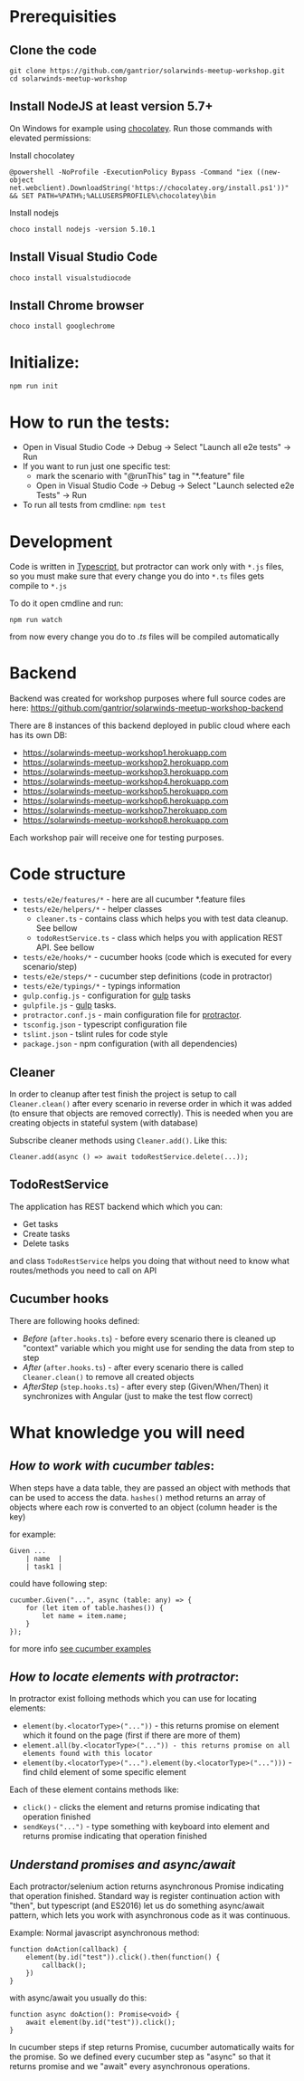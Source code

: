 # Prerequisities

## Clone the code

    git clone https://github.com/gantrior/solarwinds-meetup-workshop.git
    cd solarwinds-meetup-workshop

## Install NodeJS at least version 5.7+
On Windows for example using [chocolatey](http://www.chocolatey.org/). Run those commands with elevated permissions: 

Install chocolatey

    @powershell -NoProfile -ExecutionPolicy Bypass -Command "iex ((new-object net.webclient).DownloadString('https://chocolatey.org/install.ps1'))" && SET PATH=%PATH%;%ALLUSERSPROFILE%\chocolatey\bin

Install nodejs

    choco install nodejs -version 5.10.1

## Install Visual Studio Code

    choco install visualstudiocode

## Install Chrome browser

    choco install googlechrome

# Initialize:

    npm run init

# How to run the tests:

* Open in Visual Studio Code -> Debug -> Select "Launch all e2e tests" -> Run
* If you want to run just one specific test:
  * mark the scenario with "@runThis" tag in "*.feature" file
  * Open in Visual Studio Code -> Debug -> Select "Launch selected e2e Tests" -> Run
* To run all tests from cmdline: `npm test`

# Development

Code is written in [Typescript](https://www.typescriptlang.org/), but protractor can work only with `*.js` files, so you must make sure that every change you do into `*.ts` files gets compile to `*.js`

To do it open cmdline and run:

    npm run watch
    
from now every change you do to *.ts* files will be compiled automatically

# Backend
Backend was created for workshop purposes where full source codes are here: https://github.com/gantrior/solarwinds-meetup-workshop-backend

There are 8 instances of this backend deployed in public cloud where each has its own DB: 
* https://solarwinds-meetup-workshop1.herokuapp.com
* https://solarwinds-meetup-workshop2.herokuapp.com
* https://solarwinds-meetup-workshop3.herokuapp.com
* https://solarwinds-meetup-workshop4.herokuapp.com
* https://solarwinds-meetup-workshop5.herokuapp.com
* https://solarwinds-meetup-workshop6.herokuapp.com
* https://solarwinds-meetup-workshop7.herokuapp.com
* https://solarwinds-meetup-workshop8.herokuapp.com

Each workshop pair will receive one for testing purposes.

# Code structure

* `tests/e2e/features/*` - here are all cucumber *.feature files
* `tests/e2e/helpers/*` - helper classes
  * `cleaner.ts` - contains class which helps you with test data cleanup. See bellow
  * `todoRestService.ts` - class which helps you with application REST API. See bellow
* `tests/e2e/hooks/*` - cucumber hooks (code which is executed for every scenario/step)
* `tests/e2e/steps/*` - cucumber step definitions (code in protractor)
* `tests/e2e/typings/*` - typings information
* `gulp.config.js` - configuration for [gulp](http://gulpjs.com) tasks 
* `gulpfile.js` - [gulp](http://gulpjs.com) tasks.
* `protractor.conf.js` - main configuration file for [protractor](http://www.protractortest.org#/).
* `tsconfig.json` - typescript configuration file
* `tslint.json` - tslint rules for code style
* `package.json` - npm configuration (with all dependencies)

## Cleaner
In order to cleanup after test finish the project is setup to call `Cleaner.clean()` after every scenario in reverse order in which it was added (to ensure that objects are removed correctly). 
This is needed when you are creating objects in stateful system (with database)

Subscribe cleaner methods using `Cleaner.add()`. Like this: 

    Cleaner.add(async () => await todoRestService.delete(...));

## TodoRestService 
The application has REST backend which which you can:
* Get tasks
* Create tasks
* Delete tasks

and class `TodoRestService` helps you doing that without need to know what routes/methods you need to call on API

## Cucumber hooks
There are following hooks defined: 
* *Before* (`after.hooks.ts`) - before every scenario there is cleaned up "context" variable which you might use for sending the data from step to step
* *After* (`after.hooks.ts`) - after every scenario there is called `Cleaner.clean()` to remove all created objects
* *AfterStep* (`step.hooks.ts`) - after every step (Given/When/Then) it synchronizes with Angular (just to make the test flow correct)

# What knowledge you will need

## *How to work with cucumber tables*: 
When steps have a data table, they are passed an object with methods that can be used to access the data.
`hashes()` method returns an array of objects where each row is converted to an object (column header is the key)

for example:

    Given ...
        | name  |
        | task1 |

could have following step:

    cucumber.Given("...", async (table: any) => {
        for (let item of table.hashes()) {
            let name = item.name;
        }
    });

for more info [see cucumber examples](https://github.com/cucumber/cucumber-js/blob/master/features/data_tables.feature)

## *How to locate elements with protractor*:
In protractor exist folloing methods which you can use for locating elements: 

* `element(by.<locatorType>("..."))` - this returns promise on element which it found on the page (first if there are more of them)
* `element.all(by.<locatorType>("...")) - this returns promise on all elements found with this locator` 
* `element(by.<locatorType>("...").element(by.<locatorType>("...")))` - find child element of some specific element

Each of these element contains methods like:
* `click()` - clicks the element and returns promise indicating that operation finished
* `sendKeys("...")` - type something with keyboard into element and returns promise indicating that operation finished

## *Understand promises and async/await*
Each protractor/selenium action returns asynchronous Promise indicating that operation finished. Standard way is register continuation action with "then", but typescript (and ES2016) 
let us do something async/await pattern, which lets you work with asynchronous code as it was continuous. 

Example: Normal javascript asynchronous method:

    function doAction(callback) {
        element(by.id("test")).click().then(function() {
            callback();
        })
    }

with async/await you usually do this:

    function async doAction(): Promise<void> {
        await element(by.id("test")).click();
    }

In cucumber steps if step returns Promise, cucumber automatically waits for the promise. So we defined every cucumber step as "async" so that it returns promise and we "await" every asynchronous operations.




